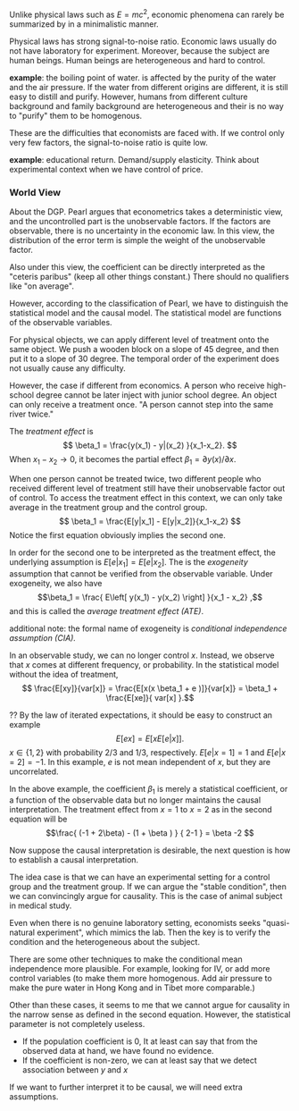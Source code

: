 Unlike physical laws such as $E=mc^2$, economic phenomena can rarely be summarized by in a minimalistic manner.

Physical laws has strong signal-to-noise ratio.
Economic laws usually do not have laboratory for experiment.
Moreover, because the subject are human beings. Human beings are heterogeneous and hard to control.

**example**: the boiling point of water. is affected by the purity of the water and the air pressure. If the water from different origins are
different, it is still easy to distill and purify.
However, humans from different culture background and family background are heterogeneous and their is no way to "purify" them to be homogenous.

These are the difficulties that economists are faced with. If we control only very few factors, the signal-to-noise ratio is quite low.

**example**: educational return. Demand/supply elasticity. Think about experimental context when we have control of price.


### World View

About the DGP. Pearl argues that econometrics takes a deterministic view, and the uncontrolled part is the unobservable factors. If the factors are observable, there
is no uncertainty in the economic law. In this view, the distribution of the error
term is simple the weight of the unobservable factor.

Also under this view, the coefficient can be directly interpreted as the "ceteris paribus" (keep all other things constant.) There should no qualifiers like "on average".


However, according to the classification of Pearl, we have to distinguish the
statistical model and the causal model. The statistical model are functions of the
observable variables.

For physical objects, we can apply different level of treatment onto the same object.
We push a wooden block on a slope of 45 degree, and then put it to a slope of 30 degree.
The temporal order of the experiment does not usually cause any difficulty.

However, the case if different from economics. A person who receive high-school degree cannot be later inject with junior school degree. An object can only receive a treatment once. "A person cannot step into the same river twice."

The *treatment effect* is
$$ \beta_1 = \frac{y(x_1) - y|(x_2) }{x_1-x_2}. $$
When $x_1 - x_2 \to 0$, it becomes the partial effect
$\beta_1 = \partial y(x) / \partial x$.

When one person cannot be treated twice, two different people who received different
level of treatment still have their unobservable factor out of control.
To access the treatment effect in this context, we can only take average in the treatment group and the control group.
$$ \beta_1 = \frac{E[y|x_1] - E[y|x_2]}{x_1-x_2} $$
Notice the first equation obviously implies the second one.


In order for the second one to be interpreted as the treatment effect, the underlying
assumption is $E[e | x_1] = E [ e | x_2 ]$. The is the *exogeneity* assumption
that cannot be verified from the observable variable. Under exogeneity,
we also have
$$\beta_1 = \frac{ E\left[  y(x_1) - y(x_2) \right] }{x_1 - x_2} ,$$
and this is called the *average treatment effect (ATE)*.

additional note: the formal name of exogeneity is *conditional independence assumption (CIA).*

In an observable study, we can no longer control $x$. Instead, we observe
that $x$ comes at different frequency, or probability.
In the statistical model without the idea of treatment,
$$   \frac{E[xy]}{var[x]} = \frac{E[x(x \beta_1 + e )]}{var[x]}
= \beta_1 + \frac{E[xe]}{ var[x] }.$$

?? By the law of iterated expectations, it should be easy to construct an example
$$ E[ex] = E[ x E[e|x] ] .$$
$x \in \{1,2\}$ with probability 2/3 and 1/3, respectively. $E[e|x = 1 ] = 1$ and $E[e | x = 2 ] = -1.$ In this example, $e$ is not mean independent of $x$, but they are uncorrelated.

In the above example, the coefficient $\beta_1$ is merely a statistical coefficient,
or a function of the observable data but no longer maintains the causal interpretation. The treatment effect from $x=1$ to $x=2$ as in the second equation will be
$$\frac{ (-1 + 2\beta) - (1 + \beta ) } { 2-1 } =  \beta -2  $$


Now suppose the causal interpretation is desirable, the next question is how to
establish a causal interpretation.

The idea case is that we can have an experimental setting for a control group
 and the treatment group. If we can argue the "stable condition", then we can
convincingly argue for causality. This is the case of animal subject in medical
study.

Even when there is no genuine laboratory setting, economists seeks "quasi-natural
experiment", which mimics the lab. Then the key is to verify the condition
and the heterogeneous about the subject.

There are some other techniques to make the conditional mean independence more plausible.
For example, looking for IV, or add more control variables (to make them
more homogenous. Add air pressure to make the pure water in Hong Kong and in Tibet
more comparable.)

Other than these cases, it seems to me that we cannot argue for causality in the narrow
sense as defined in the second equation. However, the statistical parameter is
not completely useless.

* If the population coefficient is 0, It at least can say that from the observed data at hand,
we have found no evidence.
* If the coefficient is non-zero, we can at least say that we detect
association between $y$ and $x$

If we want to further interpret it to be causal, we will need extra assumptions.
